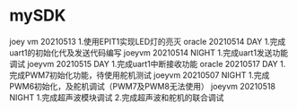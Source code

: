 # mySDK
joey vm 20210513
    1.使用EPIT1实现LED灯的亮灭
oracle 20210514 DAY
    1.完成uart1的初始化代及发送代码编写
joeyvm 20210514 NIGHT
    1.完成uart1发送功能调试
joeyvm 20210515 DAY
    1.完成uart1中断接收功能
oracle 20210517 DAY
	1.完成PWM7初始化功能，待使用舵机测试
joeyvm 20210507 NIGHT
	1.完成PWM6初始化，及舵机调试（PWM7及PWM8无法使用）
joeyvm 20210518 NIGHT
	1.完成超声波模块调试
	2.完成超声波和舵机的联合调试
